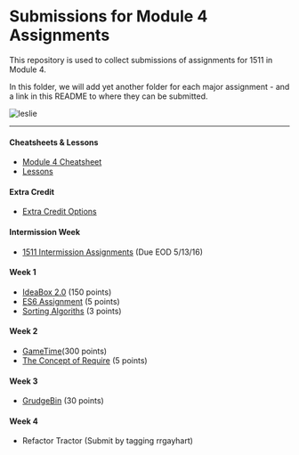 # Submissions for Module 4 Assignments

This repository is used to collect submissions of assignments for 1511 in Module 4.

In this folder, we will add yet another folder for each major assignment - and a link in this README to where they can be submitted.

![leslie](https://ak-hdl.buzzfed.com/static/2013-12/enhanced/webdr02/9/21/enhanced-buzz-19197-1386641047-2.jpg)

-----

#### Cheatsheets & Lessons

* [Module 4 Cheatsheet](module-4-cheatsheet.markdown)
* [Lessons](https://github.com/turingschool/lesson_plans/tree/master/ruby_04-apis_and_scalability)

#### Extra Credit

* [Extra Credit Options](extra-credit/)

#### Intermission Week

* [1511 Intermission Assignments](https://github.com/turingschool/intermission-assignments/issues?q=is%3Aopen+is%3Aissue+label%3A1511) (Due EOD 5/13/16)

#### Week 1
* [IdeaBox 2.0](ideabox2.0/) (150 points)
* [ES6 Assignment](https://gist.github.com/rrgayhart/8435729452a3e3ad8cd3) (5 points)
* [Sorting Algoriths](https://gist.github.com/stevekinney/9e9cfeb225c8133fda73) (3 points)

#### Week 2
* [GameTime](gametime/)(300 points)
* [The Concept of Require](https://gist.github.com/rrgayhart/dca2796a0aa3f43ccf98e43973dec933) (5 points)

#### Week 3
* [GrudgeBin](https://gist.github.com/rrgayhart/8b08cf2c90aee5df24e5d07c48a8c008) (30 points)

#### Week 4
* Refactor Tractor (Submit by tagging rrgayhart)
